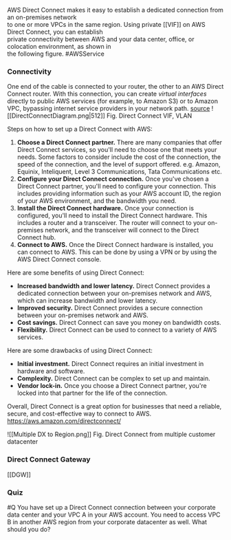 AWS Direct Connect makes it easy to establish a dedicated connection from an on-premises network  
to one or more VPCs in the same region. Using private [[VIF]] on AWS Direct Connect, you can establish  
private connectivity between AWS and your data center, office, or colocation environment, as shown in  
the following figure. #AWSService 

### Connectivity
One end of the cable is connected to your router, the other to an AWS Direct Connect router. With this connection, you can create _virtual interfaces_ directly to public AWS services (for example, to Amazon S3) or to Amazon VPC, bypassing internet service providers in your network path. [source](https://docs.aws.amazon.com/directconnect/latest/UserGuide/Welcome.html)
![[DirectConnectDiagram.png|512]]
Fig. Direct Connect VIF, VLAN

Steps on how to set up a Direct Connect with AWS:

1.  **Choose a Direct Connect partner.** There are many companies that offer Direct Connect services, so you'll need to choose one that meets your needs. Some factors to consider include the cost of the connection, the speed of the connection, and the level of support offered. e.g. Amazon, Equinix, Inteliquent, Level 3 Communications, Tata Communications etc.
2.  **Configure your Direct Connect connection.** Once you've chosen a Direct Connect partner, you'll need to configure your connection. This includes providing information such as your AWS account ID, the region of your AWS environment, and the bandwidth you need.
3.  **Install the Direct Connect hardware.** Once your connection is configured, you'll need to install the Direct Connect hardware. This includes a router and a transceiver. The router will connect to your on-premises network, and the transceiver will connect to the Direct Connect hub.
4.  **Connect to AWS.** Once the Direct Connect hardware is installed, you can connect to AWS. This can be done by using a VPN or by using the AWS Direct Connect console.

Here are some benefits of using Direct Connect:

-   **Increased bandwidth and lower latency.** Direct Connect provides a dedicated connection between your on-premises network and AWS, which can increase bandwidth and lower latency.
-   **Improved security.** Direct Connect provides a secure connection between your on-premises network and AWS.
-   **Cost savings.** Direct Connect can save you money on bandwidth costs.
-   **Flexibility.** Direct Connect can be used to connect to a variety of AWS services.

Here are some drawbacks of using Direct Connect:

-   **Initial investment.** Direct Connect requires an initial investment in hardware and software.
-   **Complexity.** Direct Connect can be complex to set up and maintain.
-   **Vendor lock-in.** Once you choose a Direct Connect partner, you're locked into that partner for the life of the connection.

Overall, Direct Connect is a great option for businesses that need a reliable, secure, and cost-effective way to connect to AWS.
https://aws.amazon.com/directconnect/

![[Multiple DX to Region.png]]
Fig. Direct Connect from multiple customer datacenter
### Direct Connect Gateway
[[DGW]]

### Quiz
#Q You have set up a Direct Connect connection between your corporate data center and your VPC A in your AWS account. You need to access VPC B in another AWS region from your corporate datacenter as well. What should you do?